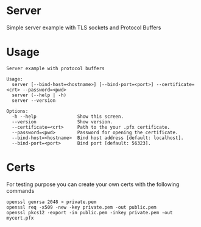 # Server
Simple server example with TLS sockets and Protocol Buffers

# Usage
```
Server example with protocol buffers

Usage:
  server [--bind-host=<hostname>] [--bind-port=<port>] --certificate=<crt> --password=<pwd>
  server (--help | -h)
  server --version

Options:
  -h --help               Show this screen.
  --version               Show version.
  --certificate=<crt>     Path to the your .pfx certificate.
  --password=<pwd>        Password for opening the certificate.
  --bind-host=<hostname>  Bind host address [default: localhost].
  --bind-port=<port>      Bind port [default: 56323].
```

# Certs
For testing purpose you can create your own certs with the
following commands

```
openssl genrsa 2048 > private.pem
openssl req -x509 -new -key private.pem -out public.pem
openssl pkcs12 -export -in public.pem -inkey private.pem -out mycert.pfx
```
